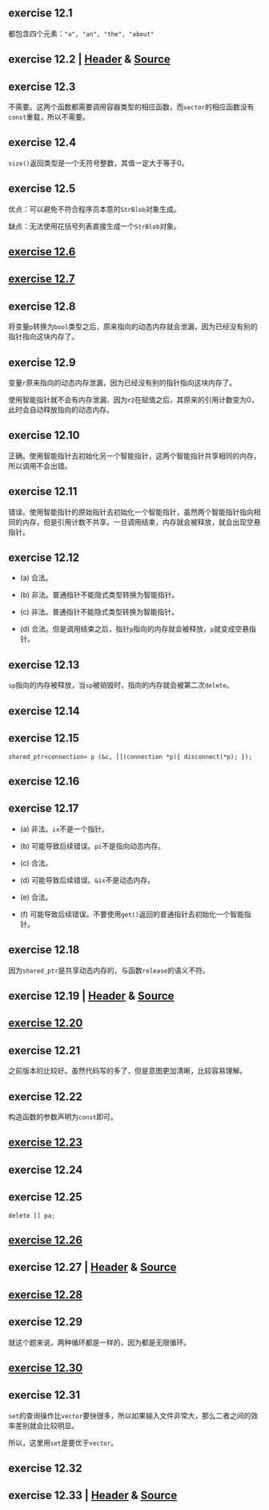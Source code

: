 ## exercise 12.1

都包含四个元素：`"a", "an", "the", "about"`

## exercise 12.2 | [Header](./strblob.h) & [Source](./strblob.cc)

## exercise 12.3

不需要。这两个函数都需要调用容器类型的相应函数，而`vector`的相应函数没有`const`重载，所以不需要。

## exercise 12.4

`size()`返回类型是一个无符号整数，其值一定大于等于0。

## exercise 12.5

优点：可以避免不符合程序员本意的`StrBlob`对象生成。

缺点：无法使用花括号列表直接生成一个`StrBlob`对象。

## [exercise 12.6](./12_6.cc)

## [exercise 12.7](./12_7.cc)

## exercise 12.8

将变量`p`转换为`bool`类型之后，原来指向的动态内存就会泄漏，因为已经没有别的指针指向这块内存了。

## exercise 12.9

变量`r`原来指向的动态内存泄漏，因为已经没有别的指针指向这块内存了。

使用智能指针就不会有内存泄漏，因为`r2`在赋值之后，其原来的引用计数变为0，此时会自动释放指向的动态内存。

## exercise 12.10

正确。使用智能指针去初始化另一个智能指针，这两个智能指针共享相同的内存，所以调用不会出错。

## exercise 12.11

错误。使用智能指针的原始指针去初始化一个智能指针，虽然两个智能指针指向相同的内存，但是引用计数不共享。一旦调用结束，内存就会被释放，就会出现空悬指针。

## exercise 12.12

* (a) 合法。

* (b) 非法。普通指针不能隐式类型转换为智能指针。

* (c) 非法。普通指针不能隐式类型转换为智能指针。

* (d) 合法。但是调用结束之后，指针`p`指向的内存就会被释放，`p`就变成空悬指针。

## exercise 12.13

`sp`指向的内存被释放，当`sp`被销毁时，指向的内存就会被第二次`delete`。

## exercise 12.14

## exercise 12.15

`shared_ptr<connection> p (&c, [](connection *p){ disconnect(*p); });`

## exercise 12.16

## exercise 12.17

* (a) 非法。`ix`不是一个指针。

* (b) 可能导致后续错误。`pi`不是指向动态内存。

* (c) 合法。

* (d) 可能导致后续错误。`&ix`不是动态内存。

* (e) 合法。

* (f) 可能导致后续错误。不要使用`get()`返回的普通指针去初始化一个智能指针。

## exercise 12.18

因为`shared_ptr`是共享动态内存的，与函数`release`的语义不符。

## exercise 12.19 | [Header](./strblob.h) & [Source](./strblob.cc)

## [exercise 12.20](./12_20.cc)

## exercise 12.21

之前版本的比较好。虽然代码写的多了，但是意图更加清晰，比较容易理解。

## exercise 12.22

构造函数的参数声明为`const`即可。

## [exercise 12.23](./12_23.cc)

## exercise 12.24

## exercise 12.25

`delete [] pa;`

## [exercise 12.26](./12_26.cc)

## exercise 12.27 | [Header](./text_query.h) & [Source](./text_query.cc)

## [exercise 12.28](./12_28.cc)

## exercise 12.29

就这个题来说，两种循环都是一样的，因为都是无限循环。

## [exercise 12.30](./12_30.cc)

## exercise 12.31

`set`的查询操作比`vector`要快很多，所以如果输入文件非常大，那么二者之间的效率差别就会比较明显。

所以，这里用`set`是要优于`vector`。

## exercise 12.32

## exercise 12.33 | [Header](./text_query.h) & [Source](./text_query.cc)